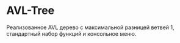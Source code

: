 # AVL-Tree
Реализованное AVL дерево с максимальной разницей ветвей 1, стандартный набор функций и консольное меню.
